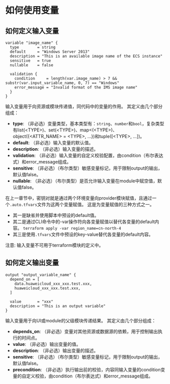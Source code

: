 # 如何使用变量

## 如何定义输入变量

```hcl
variable "image_name" {
  type        = string
  default     = "Windows Server 2013"
  description = "This is an available image name of the ECS instance"
  sensitive   = true
  nullable    = false

  validation {
    condition     = length(var.image_name) > 7 && substr(var.input_variable_name, 0, 7) == "Windows"
    error_message = "Invalid format of the IMS image name"
  }
}
```

输入变量用于向资源或模块传递值，同代码中的变量的作用。
其定义由几个部分组成：
+ **type**: （非必选）变量类型，基本类型有：`string`、`number`和`bool`，复杂类型有list(\<TYPE\>)、set(\<TYPE\>)、map<(\<TYPE\>)、object({\<ATTR_NAME\> = \<TYPE\>, ...})和tuple([\<TYPE\>, ...])。
+ **default**: （非必选）输入变量的默认值。
+ **description**: （非必选）输入变量的描述。
+ **validation**: （非必选）输入变量的自定义校验配置，由condition（布尔表达式）和error_message组成。
+ **sensitive**: （非必选）（布尔类型）敏感变量标记，用于限制output的输出，默认值false。
+ **nullable**: （非必选）（布尔类型）是否允许输入变量在module中赋空值，默认值false。

在上一章节中，密钥对就是通过两个环境变量向provider模块赋值，且通过一个`.auto.tfvars`文件为这两个变量赋值。
这是为变量赋值的三种方式之一。
+ 其一是缺省并使用脚本中预设的default值。
+ 其二是通过CLI命令中的-var操作符向各变量赋值以替代各变量的default内容。
  `terraform apply -var region_name=cn-north-4`
+ 其三是使用`.tfvars`文件中预设的key-value替代各变量的default内容。

注意: 输入变量不可用于terraform模块的定义中。

## 如何定义输出变量

```hcl
output "output_variable_name" {
  depend_on = [
    data.huaweicloud_xxx_xxx.test.xxx,
    huaweicloud_xxx_xxx.test.xxx,
  ]

  value       = "xxx"
  description = "This is an output variable"
}
```

输入变量用于向UI或module的父级模块传递结果。
其定义由几个部分组成：
+ **depends_on**: （非必选）变量对其他资源或数据源的依赖，用于控制输出执行的时间点。
+ **value**: （非必选）输出变量的值。
+ **description**: （非必选）输出变量的描述。
+ **sensitive**: （非必选）（布尔类型）敏感变量标记，用于限制output的输出，默认值false。
+ **precondition**: （非必选）执行输出前的校验，内容同输入变量的condition变量的自定义校验，由condition（布尔表达式）和error_message组成。
